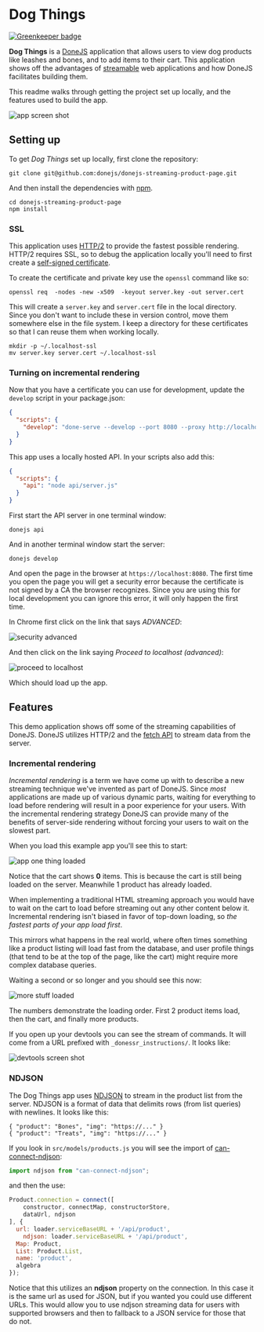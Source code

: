 # Dog Things

[![Greenkeeper badge](https://badges.greenkeeper.io/donejs/donejs-streaming-product-page.svg)](https://greenkeeper.io/)

**Dog Things** is a [DoneJS](https://donejs.com/) application that allows users to view dog products like leashes and bones, and to add items to their cart. This application shows off the advantages of [streamable](https://www.bitovi.com/streamable) web applications and how DoneJS facilitates building them.

This readme walks through getting the project set up locally, and the features used to build the app.

![app screen shot](https://user-images.githubusercontent.com/361671/29074136-2dff5cc2-7c1c-11e7-929a-1c77b19fda91.png)

## Setting up

To get *Dog Things* set up locally, first clone the repository:

```
git clone git@github.com:donejs/donejs-streaming-product-page.git
```

And then install the dependencies with [npm](https://www.npmjs.com/).

```
cd donejs-streaming-product-page
npm install
```

### SSL

This application uses [HTTP/2](https://http2.github.io/) to provide the fastest possible rendering. HTTP/2 requires SSL, so to debug the application locally you'll need to first create a [self-signed certificate](https://en.wikipedia.org/wiki/Self-signed_certificate).

To create the certificate and private key use the `openssl` command like so:

```shell
openssl req  -nodes -new -x509  -keyout server.key -out server.cert
```

This will create a `server.key` and `server.cert` file in the local directory. Since you don't want to include these in version control, move them somewhere else in the file system. I keep a directory for these certificates so that I can reuse them when working locally.

```
mkdir -p ~/.localhost-ssl
mv server.key server.cert ~/.localhost-ssl
```

### Turning on incremental rendering

Now that you have a certificate you can use for development, update the `develop` script in your package.json:

```json
{
  "scripts": {
    "develop": "done-serve --develop --port 8080 --proxy http://localhost:8084 --key ~/.localhost-ssl/server.key --cert ~/.localhost-ssl/server.cert --strategy incremental"
  }
}
```

This app uses a locally hosted API. In your scripts also add this:

```json
{
  "scripts": {
    "api": "node api/server.js"
  }
}
```

First start the API server in one terminal window:

```shell
donejs api
```

And in another terminal window start the server:

```shell
donejs develop
```

And open the page in the browser at `https://localhost:8080`. The first time you open the page you will get a security error because the certificate is not signed by a CA the browser recognizes. Since you are using this for local development you can ignore this error, it will only happen the first time.

In Chrome first click on the link that says *ADVANCED*:

![security advanced](https://user-images.githubusercontent.com/361671/29075035-37a59f5e-7c1f-11e7-90d1-6103f4c92687.png)

And then click on the link saying *Proceed to localhost (advanced)*:

![proceed to localhost](https://user-images.githubusercontent.com/361671/29075140-8e611922-7c1f-11e7-9a87-3c134324579b.png)

Which should load up the app.

## Features

This demo application shows off some of the streaming capabilities of DoneJS. DoneJS utilizes HTTP/2 and the [fetch API](https://developer.mozilla.org/en-US/docs/Web/API/Fetch_API) to stream data from the server.

### Incremental rendering

*Incremental rendering* is a term we have come up with to describe a new streaming technique we've invented as part of DoneJS. Since *most* applications are made up of various dynamic parts, waiting for everything to load before rendering will result in a poor experience for your users. With the incremental rendering strategy DoneJS can provide many of the benefits of server-side rendering without forcing your users to wait on the slowest part.

When you load this example app you'll see this to start:

![app one thing loaded](https://user-images.githubusercontent.com/361671/29080326-7cc767a8-7c2d-11e7-8ab9-1508dcbce274.png)

Notice that the cart shows **0** items. This is because the cart is still being loaded on the server. Meanwhile 1 product has already loaded.

When implementing a traditional HTML streaming approach you would have to wait on the cart to load before streaming out any other content below it. Incremental rendering isn't biased in favor of top-down loading, so *the fastest parts of your app load first*.

This mirrors what happens in the real world, where often times something like a product listing will load fast from the database, and user profile things (that tend to be at the top of the page, like the cart) might require more complex database queries.

Waiting a second or so longer and you should see this now:

![more stuff loaded](https://user-images.githubusercontent.com/361671/29080696-76bd691a-7c2e-11e7-9781-6b4e3942a2f2.png)

The numbers demonstrate the loading order. First 2 product items load, then the cart, and finally more products.

If you open up your devtools you can see the stream of commands. It will come from a URL prefixed with `_donessr_instructions/`. It looks like:

![devtools screen shot](https://user-images.githubusercontent.com/361671/29082002-3c733b1e-7c32-11e7-9416-d05bb60481a4.png)

### NDJSON

The Dog Things app uses [NDJSON](https://davidwalsh.name/streaming-data-fetch-ndjson) to stream in the product list from the server. NDJSON is a format of data that delimits rows (from list queries) with newlines. It looks like this:

```ndjson
{ "product": "Bones", "img": "https://..." }
{ "product": "Treats", "img": "https://..." }
```

If you look in `src/models/products.js` you will see the import of [can-connect-ndjson](https://github.com/canjs/can-connect-ndjson):

```js
import ndjson from "can-connect-ndjson";
```

and then the use:

```js
Product.connection = connect([
	constructor, connectMap, constructorStore,
	dataUrl, ndjson
], {
  url: loader.serviceBaseURL + '/api/product',
	ndjson: loader.serviceBaseURL + '/api/product',
  Map: Product,
  List: Product.List,
  name: 'product',
  algebra
});
```

Notice that this utilizes an **ndjson** property on the connection. In this case it is the same url as used for JSON, but if you wanted you could use different URLs. This would allow you to use ndjson streaming data for users with supported browsers and then to fallback to a JSON service for those that do not.
